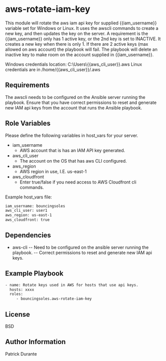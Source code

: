 aws-rotate-iam-key
=========
This module will rotate the aws iam api key for supplied {{iam_username}} variable set for Windows or Linux.  It uses the awscli commands to create a new key, and then updates the key on the server.  A requirement is the {{iam_username}} only has 1 active key, or the 2nd key is set to INACTIVE.  It creates a new key when there is only 1.  If there are 2 active keys (max allowed on aws account) the playbook will fail.  The playbook will delete an inactive key to make room on the account supplied in {{iam_username}}.  

Windows credentials location: C:\Users\\{{aws_cli_user}}\.aws
Linux credentials are in /home/{{aws_cli_user}}/.aws

Requirements
------------
The awscli needs to be configured on the Ansible server running the playbook.  Ensure that you have correct permissions to reset and generate new IAM api keys from the account that runs the Ansible playbook.

Role Variables
--------------
Please define the following variables in host_vars for your server.
 - iam_username
   - AWS account that is has an IAM API key generated.
 - aws_cli_user
   - The account on the OS that has aws CLI configured.
 - aws_region
   - AWS region in use, I.E. us-east-1
 - aws_cloudfront
   - Enter true/false if you need access to AWS Cloudfront cli commands.

Example host_vars file:
```sh
iam_username: bouncingsoles  
aws_cli_user: user1
aws_region: us-east-1
aws_cloudfront: true
```

Dependencies
------------
- aws-cli
-- Need to be configured on the ansible server running the playbook.
-- Correct permissions to reset and generate new IAM api keys.



Example Playbook
----------------

```sh
- name: Rotate keys used in AWS for hosts that use api keys.
  hosts: xxxx
  roles:
     - bouncingsoles.aws-rotate-iam-key
```
License
-------

BSD

Author Information
------------------

Patrick Durante
